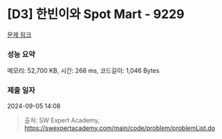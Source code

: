 # [D3] 한빈이와 Spot Mart - 9229 

[문제 링크](https://swexpertacademy.com/main/code/problem/problemDetail.do?contestProbId=AW8Wj7cqbY0DFAXN) 

### 성능 요약

메모리: 52,700 KB, 시간: 268 ms, 코드길이: 1,046 Bytes

### 제출 일자

2024-09-05 14:08



> 출처: SW Expert Academy, https://swexpertacademy.com/main/code/problem/problemList.do